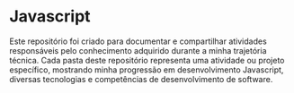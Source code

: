 # Javascript

Este repositório foi criado para documentar e compartilhar atividades responsáveis pelo conhecimento adquirido durante a minha trajetória técnica. Cada pasta deste repositório representa uma atividade ou projeto específico, mostrando minha progressão em desenvolvimento Javascript, diversas tecnologias e competências de desenvolvimento de software.
